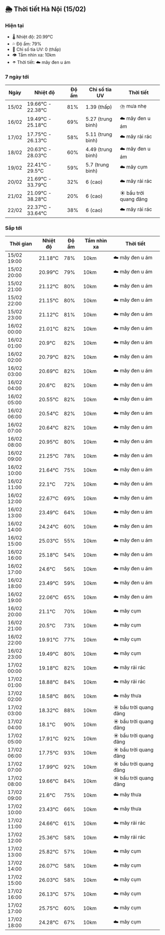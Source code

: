 ## 🌦️ Thời tiết Hà Nội (15/02)

### Hiện tại

- 🌡️ Nhiệt độ: 20.99℃
- 💦 Độ ẩm: 79%
- 🌟 Chỉ số tia UV: 0 (thấp)
- 👁️ Tầm nhìn xa: 10km
- ☂️ Thời tiết: ☁️ mây đen u ám

### 7 ngày tới

| Ngày | Nhiệt độ | Độ ẩm | Chỉ số tia UV | Thời tiết |
| --- | --- | --- | --- | --- |
| 15/02 | 19.66℃ - 22.38℃ | 81% | 1.39 (thấp) | ⛈️ mưa nhẹ |
| 16/02 | 19.49℃ - 25.18℃ | 69% | 5.27 (trung bình) | ☁️ mây đen u ám |
| 17/02 | 17.75℃ - 26.13℃ | 58% | 5.11 (trung bình) | ☁️ mây rải rác |
| 18/02 | 20.63℃ - 28.03℃ | 60% | 4.49 (trung bình) | ☁️ mây đen u ám |
| 19/02 | 22.41℃ - 29.5℃ | 59% | 5.7 (trung bình) | ☁️ mây cụm |
| 20/02 | 21.69℃ - 33.79℃ | 32% | 6 (cao) | ☁️ mây rải rác |
| 21/02 | 21.09℃ - 38.28℃ | 20% | 6 (cao) | ☀️ bầu trời quang đãng |
| 22/02 | 22.37℃ - 33.64℃ | 38% | 6 (cao) | ☁️ mây rải rác |

### Sắp tới

| Thời gian | Nhiệt độ | Độ ẩm | Tầm nhìn xa | Thời tiết |
| --- | --- | --- | --- | --- |
| 15/02 19:00 | 21.18℃ | 78% | 10km | ☁️ mây đen u ám |
| 15/02 20:00 | 20.99℃ | 79% | 10km | ☁️ mây đen u ám |
| 15/02 21:00 | 21.12℃ | 80% | 10km | ☁️ mây đen u ám |
| 15/02 22:00 | 21.15℃ | 80% | 10km | ☁️ mây đen u ám |
| 15/02 23:00 | 21.12℃ | 81% | 10km | ☁️ mây đen u ám |
| 16/02 00:00 | 21.01℃ | 82% | 10km | ☁️ mây đen u ám |
| 16/02 01:00 | 20.9℃ | 82% | 10km | ☁️ mây đen u ám |
| 16/02 02:00 | 20.79℃ | 82% | 10km | ☁️ mây đen u ám |
| 16/02 03:00 | 20.69℃ | 82% | 10km | ☁️ mây đen u ám |
| 16/02 04:00 | 20.6℃ | 82% | 10km | ☁️ mây đen u ám |
| 16/02 05:00 | 20.55℃ | 82% | 10km | ☁️ mây đen u ám |
| 16/02 06:00 | 20.54℃ | 82% | 10km | ☁️ mây đen u ám |
| 16/02 07:00 | 20.64℃ | 82% | 10km | ☁️ mây đen u ám |
| 16/02 08:00 | 20.95℃ | 80% | 10km | ☁️ mây đen u ám |
| 16/02 09:00 | 21.25℃ | 78% | 10km | ☁️ mây đen u ám |
| 16/02 10:00 | 21.64℃ | 75% | 10km | ☁️ mây đen u ám |
| 16/02 11:00 | 22.1℃ | 72% | 10km | ☁️ mây đen u ám |
| 16/02 12:00 | 22.67℃ | 69% | 10km | ☁️ mây đen u ám |
| 16/02 13:00 | 23.49℃ | 64% | 10km | ☁️ mây đen u ám |
| 16/02 14:00 | 24.24℃ | 60% | 10km | ☁️ mây đen u ám |
| 16/02 15:00 | 25.03℃ | 55% | 10km | ☁️ mây đen u ám |
| 16/02 16:00 | 25.18℃ | 54% | 10km | ☁️ mây đen u ám |
| 16/02 17:00 | 24.6℃ | 56% | 10km | ☁️ mây đen u ám |
| 16/02 18:00 | 23.49℃ | 59% | 10km | ☁️ mây đen u ám |
| 16/02 19:00 | 22.06℃ | 65% | 10km | ☁️ mây đen u ám |
| 16/02 20:00 | 21.1℃ | 70% | 10km | ☁️ mây cụm |
| 16/02 21:00 | 20.5℃ | 73% | 10km | ☁️ mây cụm |
| 16/02 22:00 | 19.91℃ | 77% | 10km | ☁️ mây cụm |
| 16/02 23:00 | 19.49℃ | 80% | 10km | ☁️ mây cụm |
| 17/02 00:00 | 19.18℃ | 82% | 10km | ☁️ mây rải rác |
| 17/02 01:00 | 18.88℃ | 84% | 10km | ☁️ mây rải rác |
| 17/02 02:00 | 18.58℃ | 86% | 10km | ☁️ mây thưa |
| 17/02 03:00 | 18.32℃ | 88% | 10km | ☀️ bầu trời quang đãng |
| 17/02 04:00 | 18.1℃ | 90% | 10km | ☀️ bầu trời quang đãng |
| 17/02 05:00 | 17.91℃ | 92% | 10km | ☀️ bầu trời quang đãng |
| 17/02 06:00 | 17.75℃ | 93% | 10km | ☀️ bầu trời quang đãng |
| 17/02 07:00 | 17.99℃ | 92% | 10km | ☀️ bầu trời quang đãng |
| 17/02 08:00 | 19.66℃ | 84% | 10km | ☀️ bầu trời quang đãng |
| 17/02 09:00 | 21.6℃ | 75% | 10km | ☁️ mây thưa |
| 17/02 10:00 | 23.43℃ | 66% | 10km | ☁️ mây thưa |
| 17/02 11:00 | 24.66℃ | 61% | 10km | ☁️ mây rải rác |
| 17/02 12:00 | 25.36℃ | 58% | 10km | ☁️ mây rải rác |
| 17/02 13:00 | 25.82℃ | 57% | 10km | ☁️ mây cụm |
| 17/02 14:00 | 26.07℃ | 58% | 10km | ☁️ mây cụm |
| 17/02 15:00 | 26.03℃ | 58% | 10km | ☁️ mây cụm |
| 17/02 16:00 | 26.13℃ | 57% | 10km | ☁️ mây cụm |
| 17/02 17:00 | 25.75℃ | 60% | 10km | ☁️ mây cụm |
| 17/02 18:00 | 24.28℃ | 67% | 10km | ☁️ mây cụm |
